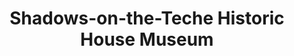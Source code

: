 ---
layout: repo
title: "Shadows-on-the-Teche Historic House Museum "
id: 24989
permalink: repos/24989/
---